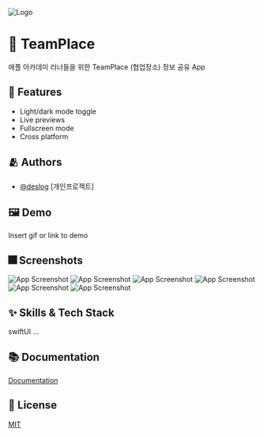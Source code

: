 ![Logo](https://dummyimage.com/1000x300/000/fff.png)


# :iphone: TeamPlace
애플 아카데미 러너들을 위한 TeamPlace (협업장소) 정보 공유 App

## :pushpin: Features

- Light/dark mode toggle
- Live previews
- Fullscreen mode
- Cross platform


## :people_hugging: Authors

- [@deslog](https://www.github.com/deslog) [개인프로젝트]


## :framed_picture: Demo

Insert gif or link to demo


## :fireworks: Screenshots

![App Screenshot](https://dummyimage.com/250x500/000/fff.png)
![App Screenshot](https://dummyimage.com/250x500/000/fff.png)
![App Screenshot](https://dummyimage.com/250x500/000/fff.png)
![App Screenshot](https://dummyimage.com/250x500/000/fff.png)
![App Screenshot](https://dummyimage.com/250x500/000/fff.png)
![App Screenshot](https://dummyimage.com/250x500/000/fff.png)


## :sparkles: Skills & Tech Stack
swiftUI ...

## :books: Documentation

[Documentation](https://linktodocumentation)


## :lock_with_ink_pen: License

[MIT](https://choosealicense.com/licenses/mit/)
